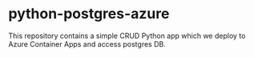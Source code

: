 # python-postgres-azure
This repository contains a simple CRUD Python app which we deploy to Azure Container Apps and access postgres DB.
